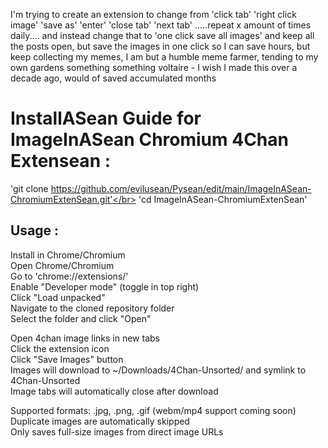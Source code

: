 I'm trying to create an extension to change from 'click tab' 'right click image' 'save as' 'enter' 'close tab' 'next tab' .....repeat x amount of times daily....  and instead change that to 'one click save all images' and keep all the posts open, but save the images in one click so I can save hours, but keep collecting my memes, I am but a humble meme farmer, tending to my own gardens something something voltaire - I wish I made this over a decade ago, would of saved accumulated months 

# InstallASean Guide for ImageInASean Chromium 4Chan Extensean : </br>
'git clone https://github.com/evilusean/Pysean/edit/main/ImageInASean-ChromiumExtenSean.git'</br>
'cd ImageInASean-ChromiumExtenSean'</br>

## Usage :</br>
Install in Chrome/Chromium</br>
Open Chrome/Chromium</br>
Go to 'chrome://extensions/'</br>
Enable "Developer mode" (toggle in top right)</br>
Click "Load unpacked"</br>
Navigate to the cloned repository folder</br>
Select the folder and click "Open"</br>

Open 4chan image links in new tabs</br>
Click the extension icon</br>
Click "Save Images" button</br>
Images will download to ~/Downloads/4Chan-Unsorted/ and symlink to 4Chan-Unsorted</br>
Image tabs will automatically close after download</br>

Supported formats: .jpg, .png, .gif (webm/mp4 support coming soon)</br>
Duplicate images are automatically skipped</br>
Only saves full-size images from direct image URLs</br>
